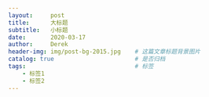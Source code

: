 ```yaml
---
layout:     post
title:      大标题 
subtitle:   小标题
date:       2020-03-17
author:     Derek
header-img: img/post-bg-2015.jpg 	# 这篇文章标题背景图片
catalog: true 						# 是否归档
tags:								# 标签
    - 标签1
    - 标签2
---
```

<!-- 正文 -->
